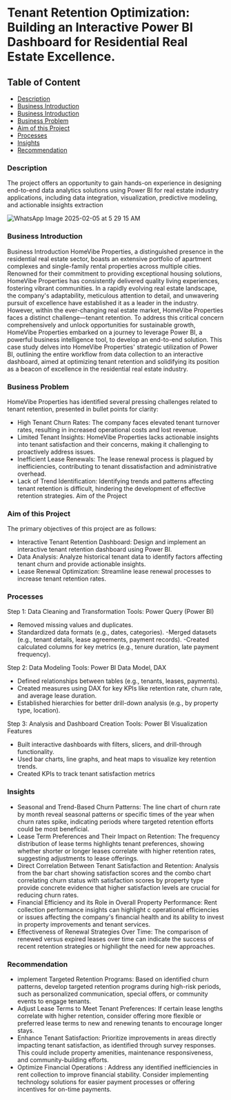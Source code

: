 # Tenant Retention Optimization: Building an Interactive Power BI Dashboard for Residential Real Estate Excellence.
## Table of Content
   - [Description](#description)
   - [Business Introduction](#business-introduction)
   - [Business Introduction](#business-introduction)
   - [Business Problem](#business-problem)
   - [Aim of this Project](#aim-of-this-project)
   - [Processes](#processes)
   - [Insights](#insights)
   - [Recommendation](#recommendation)
    

### Description
The project offers an opportunity to gain hands-on experience in designing end-to-end data analytics solutions using Power BI for real estate industry applications, including data integration, visualization, predictive modeling, and actionable insights extraction

![WhatsApp Image 2025-02-05 at 5 29 15 AM](https://github.com/user-attachments/assets/f6f7f6ff-7f83-4830-a92f-0cd04941a380)

### Business Introduction
Business Introduction
HomeVibe Properties, a distinguished presence in the residential real estate sector, boasts an extensive portfolio of apartment complexes and single-family rental properties across multiple cities. Renowned for their commitment to providing exceptional housing solutions, HomeVibe Properties has consistently delivered quality living experiences, fostering vibrant communities. In a rapidly evolving real estate landscape, the company's adaptability, meticulous attention to detail, and unwavering pursuit of excellence have established it as a leader in the industry.
However, within the ever-changing real estate market, HomeVibe Properties faces a distinct challenge—tenant retention. To address this critical concern comprehensively and unlock opportunities for sustainable growth, HomeVibe Properties embarked on a journey to leverage Power BI, a powerful business intelligence tool, to develop an end-to-end solution. This case study delves into HomeVibe Properties' strategic utilization of Power BI, outlining the entire workflow from data collection to an interactive dashboard, aimed at optimizing tenant retention and solidifying its position as a beacon of excellence in the residential real estate industry.
### Business Problem
HomeVibe Properties has identified several pressing challenges related to tenant retention, presented in bullet points for clarity:
- High Tenant Churn Rates: The company faces elevated tenant turnover rates, resulting in increased operational costs and lost revenue.
- Limited Tenant Insights: HomeVibe Properties lacks actionable insights into tenant satisfaction and their concerns, making it challenging to proactively address issues.
- Inefficient Lease Renewals: The lease renewal process is plagued by inefficiencies, contributing to tenant dissatisfaction and administrative overhead.
- Lack of Trend Identification: Identifying trends and patterns affecting tenant retention is difficult, hindering the development of effective retention strategies.
Aim of the Project
### Aim of this Project
The primary objectives of this project are as follows:
- Interactive Tenant Retention Dashboard: Design and implement an interactive tenant retention dashboard using Power BI. 
- Data Analysis: Analyze historical tenant data to identify factors affecting tenant churn and provide actionable insights. 
- Lease Renewal Optimization: Streamline lease renewal processes to increase tenant retention rates.

### Processes 
Step 1: Data Cleaning and Transformation
  Tools: Power Query (Power BI)
   - Removed missing values and duplicates.
   - Standardized data formats (e.g., dates, categories).
   -Merged datasets (e.g., tenant details, lease agreements, payment records).
   -Created calculated columns for key metrics (e.g., tenure duration, late payment frequency).

Step 2: Data Modeling
  Tools: Power BI Data Model, DAX
  - Defined relationships between tables (e.g., tenants, leases, payments).
  - Created measures using DAX for key KPIs like retention rate, churn rate, and average lease duration.
  - Established hierarchies for better drill-down analysis (e.g., by property type, location).

Step 3: Analysis and Dashboard Creation
  Tools: Power BI Visualization Features
   - Built interactive dashboards with filters, slicers, and drill-through functionality.
   - Used bar charts, line graphs, and heat maps to visualize key retention trends.
   - Created KPIs to track tenant satisfaction metrics

### Insights
- Seasonal and Trend-Based Churn Patterns: The line chart of churn rate by month reveal seasonal patterns or specific times of the year when churn rates
spike, indicating periods where targeted retention efforts could be most beneficial.
- Lease Term Preferences and Their Impact on Retention: The frequency distribution of lease terms highlights tenant preferences, showing whether shorter or
longer leases correlate with higher retention rates, suggesting adjustments to lease offerings.
- Direct Correlation Between Tenant Satisfaction and Retention: Analysis from the bar chart showing satisfaction scores and the combo chart correlating
churn status with satisfaction scores by property type provide concrete evidence that higher satisfaction levels are crucial for reducing churn rates.
- Financial Efficiency and its Role in Overall Property Performance: Rent collection performance insights can highlight c operational efficiencies or issues
affecting the company's financial health and its ability to invest in property improvements and tenant services.
- Effectiveness of Renewal Strategies Over Time: The comparison of renewed versus expired leases over time can indicate the success of recent retention
strategies or highilight the need for new approaches.
 
### Recommendation
- implement Targeted Retention Programs: Based on identified churn patterns, develop targeted retention programs during high-risk periods, such as
personalized communication, special offers, or community events to engage tenants.
- Adjust Lease Terms to Meet Tenant Preferences: If certain lease lengths correlate with higher retention, consider offering more flexible or preferred lease
terms to new and renewing tenants to encourage longer stays.
- Enhance Tenant Satisfaction: Prioritize improvements in areas directly impacting tenant satisfaction, as identified through survey responses. This could
include property amenities, maintenance responsiveness, and community-building efforts.
- Optimize Financial Operations : Address any identified inefficiencies in rent collection to improve financial stability. Consider implementing technology
solutions for easier payment processes or offering incentives for on-time payments.


     






